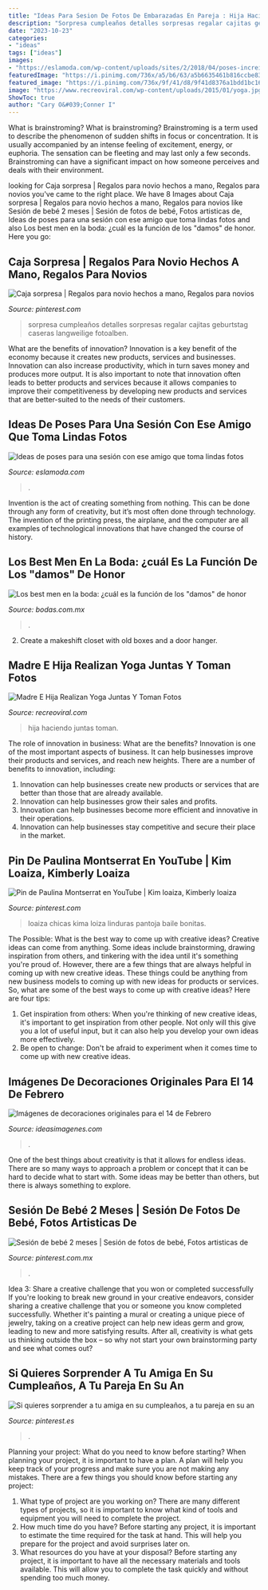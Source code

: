 ```yaml
---
title: "Ideas Para Sesion De Fotos De Embarazadas En Pareja : Hija Haciendo Juntas Toman"
description: "Sorpresa cumpleaños detalles sorpresas regalar cajitas geburtstag caseras langweilige fotoalben"
date: "2023-10-23"
categories:
- "ideas"
tags: ["ideas"]
images:
- "https://eslamoda.com/wp-content/uploads/sites/2/2018/04/poses-increibles.jpg"
featuredImage: "https://i.pinimg.com/736x/a5/b6/63/a5b6635461b816ccbe8347babd831e96.jpg"
featured_image: "https://i.pinimg.com/736x/9f/41/d8/9f41d8376a1bdd1bc169e05bbc31fc55.jpg"
image: "https://www.recreoviral.com/wp-content/uploads/2015/01/yoga.jpg"
ShowToc: true
author: "Cary O&#039;Conner I"
---
```



What is brainstroming?
What is brainstroming? Brainstroming is a term used to describe the phenomenon of sudden shifts in focus or concentration. It is usually accompanied by an intense feeling of excitement, energy, or euphoria. The sensation can be fleeting and may last only a few seconds. Brainstroming can have a significant impact on how someone perceives and deals with their environment.

	

		
looking for Caja sorpresa | Regalos para novio hechos a mano, Regalos para novios you've came to the right place. We have 8 Images about Caja sorpresa | Regalos para novio hechos a mano, Regalos para novios like Sesión de bebé 2 meses | Sesión de fotos de bebé, Fotos artisticas de, Ideas de poses para una sesión con ese amigo que toma lindas fotos and also Los best men en la boda: ¿cuál es la función de los &quot;damos&quot; de honor. Here you go:
		
    
## Caja Sorpresa | Regalos Para Novio Hechos A Mano, Regalos Para Novios

<img loading=lazy src="https://i.pinimg.com/736x/d3/04/47/d304472d8cdbf51b0ad95d8767e913f7.jpg" onerror="this.onerror=null;this.src='https://tse4.mm.bing.net/th?id=OIP.RN8sacUaw4oyaC8GCDB0jwHaML&amp;pid=15.1';" alt="Caja sorpresa | Regalos para novio hechos a mano, Regalos para novios">

_Source: pinterest.com_

>sorpresa cumpleaños detalles sorpresas regalar cajitas geburtstag caseras langweilige fotoalben. 

	

What are the benefits of innovation?
Innovation is a key benefit of the economy because it creates new products, services and businesses. Innovation can also increase productivity, which in turn saves money and produces more output. It is also important to note that innovation often leads to better products and services because it allows companies to improve their competitiveness by developing new products and services that are better-suited to the needs of their customers.

    
## Ideas De Poses Para Una Sesión Con Ese Amigo Que Toma Lindas Fotos

<img loading=lazy src="https://eslamoda.com/wp-content/uploads/sites/2/2018/04/poses-increibles.jpg" onerror="this.onerror=null;this.src='https://tse3.mm.bing.net/th?id=OIP.O27PmWnFBMO2XHaYxozdPwHaLH&amp;pid=15.1';" alt="Ideas de poses para una sesión con ese amigo que toma lindas fotos">

_Source: eslamoda.com_

>. 

	

Invention is the act of creating something from nothing. This can be done through any form of creativity, but it’s most often done through technology. The invention of the printing press, the airplane, and the computer are all examples of technological innovations that have changed the course of history.

    
## Los Best Men En La Boda: ¿cuál Es La Función De Los &quot;damos&quot; De Honor

<img loading=lazy src="https://cdn0.bodas.com.mx/img_r_467607/7/0/6/7/t30_5_467607.jpg" onerror="this.onerror=null;this.src='https://tse3.mm.bing.net/th?id=OIP.RE6yrf7--YIq7nbeLyM-pQHaE8&amp;pid=15.1';" alt="Los best men en la boda: ¿cuál es la función de los &quot;damos&quot; de honor">

_Source: bodas.com.mx_

>. 

	

2. Create a makeshift closet with old boxes and a door hanger.

    
## Madre E Hija Realizan Yoga Juntas Y Toman Fotos

<img loading=lazy src="https://www.recreoviral.com/wp-content/uploads/2015/01/yoga.jpg" onerror="this.onerror=null;this.src='https://tse3.mm.bing.net/th?id=OIP.lXdxVVsm8P90AR4jgrRhyAHaD3&amp;pid=15.1';" alt="Madre E Hija Realizan Yoga Juntas Y Toman Fotos">

_Source: recreoviral.com_

>hija haciendo juntas toman. 

	

The role of innovation in business: What are the benefits?
Innovation is one of the most important aspects of business. It can help businesses improve their products and services, and reach new heights. There are a number of benefits to innovation, including: 
1. Innovation can help businesses create new products or services that are better than those that are already available. 
2. Innovation can help businesses grow their sales and profits. 
3. Innovation can help businesses become more efficient and innovative in their operations. 
4. Innovation can help businesses stay competitive and secure their place in the market.

    
## Pin De Paulina Montserrat En YouTube | Kim Loaiza, Kimberly Loaiza

<img loading=lazy src="https://i.pinimg.com/736x/a5/b6/63/a5b6635461b816ccbe8347babd831e96.jpg" onerror="this.onerror=null;this.src='https://tse4.mm.bing.net/th?id=OIP.8WXBfiP0sO3kvwBo5f-vdwHaM2&amp;pid=15.1';" alt="Pin de Paulina Montserrat en YouTube | Kim loaiza, Kimberly loaiza">

_Source: pinterest.com_

>loaiza chicas kima loiza linduras pantoja baile bonitas. 

	

The Possible: What is the best way to come up with creative ideas?
Creative ideas can come from anything. Some ideas include brainstorming, drawing inspiration from others, and tinkering with the idea until it's something you're proud of. However, there are a few things that are always helpful in coming up with new creative ideas. These things could be anything from new business models to coming up with new ideas for products or services. So, what are some of the best ways to come up with creative ideas? Here are four tips: 
1) Get inspiration from others: When you're thinking of new creative ideas, it's important to get inspiration from other people. Not only will this give you a lot of useful input, but it can also help you develop your own ideas more effectively. 
2) Be open to change: Don't be afraid to experiment when it comes time to come up with new creative ideas.

    
## Imágenes De Decoraciones Originales Para El 14 De Febrero

<img loading=lazy src="https://ideasimagenes.com/wp-content/uploads/2015/02/images4.jpg" onerror="this.onerror=null;this.src='https://tse2.mm.bing.net/th?id=OIP.MEV4MrPMXttG_EuFrcF4bQAAAA&amp;pid=15.1';" alt="Imágenes de decoraciones originales para el 14 de Febrero">

_Source: ideasimagenes.com_

>. 

	

One of the best things about creativity is that it allows for endless ideas. There are so many ways to approach a problem or concept that it can be hard to decide what to start with. Some ideas may be better than others, but there is always something to explore.

    
## Sesión De Bebé 2 Meses | Sesión De Fotos De Bebé, Fotos Artisticas De

<img loading=lazy src="https://i.pinimg.com/736x/9f/41/d8/9f41d8376a1bdd1bc169e05bbc31fc55.jpg" onerror="this.onerror=null;this.src='https://tse4.mm.bing.net/th?id=OIP.zOFcdaUiOfj9f3yvBpp1DQHaLG&amp;pid=15.1';" alt="Sesión de bebé 2 meses | Sesión de fotos de bebé, Fotos artisticas de">

_Source: pinterest.com.mx_

>. 

	

Idea 3: Share a creative challenge that you won or completed successfully
If you're looking to break new ground in your creative endeavors, consider sharing a creative challenge that you or someone you know completed successfully. Whether it's painting a mural or creating a unique piece of jewelry, taking on a creative project can help new ideas germ and grow, leading to new and more satisfying results. After all, creativity is what gets us thinking outside the box – so why not start your own brainstorming party and see what comes out?

    
## Si Quieres Sorprender A Tu Amiga En Su Cumpleaños, A Tu Pareja En Su An

<img loading=lazy src="https://i.pinimg.com/736x/c6/cb/22/c6cb228764527331119902d1f5305410.jpg" onerror="this.onerror=null;this.src='https://tse3.mm.bing.net/th?id=OIP.ZHLZwXX9mL7nBVSm57KCdQHaNl&amp;pid=15.1';" alt="Si quieres sorprender a tu amiga en su cumpleaños, a tu pareja en su an">

_Source: pinterest.es_

>. 

	

Planning your project: What do you need to know before starting?
When planning your project, it is important to have a plan. A plan will help you keep track of your progress and make sure you are not making any mistakes. There are a few things you should know before starting any project:
1. What type of project are you working on? There are many different types of projects, so it is important to know what kind of tools and equipment you will need to complete the project.
2. How much time do you have? Before starting any project, it is important to estimate the time required for the task at hand. This will help you prepare for the project and avoid surprises later on.
3. What resources do you have at your disposal? Before starting any project, it is important to have all the necessary materials and tools available. This will allow you to complete the task quickly and without spending too much money.

